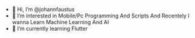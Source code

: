 - 👋 Hi, I’m @johannfaustus
- 👀 I’m interested in Mobile/Pc Programming And Scripts And Recentely I wanna Learn Machine Learning And AI
- 🌱 I’m currently learning Flutter

<!---
johannfaustus/johannfaustus is a ✨ special ✨ repository because its `README.md` (this file) appears on your GitHub profile.
You can click the Preview link to take a look at your changes.
--->
